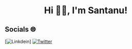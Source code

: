 <h1 align="center"> Hi 👋🏻, I'm Santanu! </br> 
</h1>

## Socials 🌐
[![Linkdein](https://img.shields.io/badge/linkedin-000?style=for-the-badge&logo=linkedin&logoColor=blue)]
[![Twitter](https://img.shields.io/badge/Twitter-000?style=for-the-badge&logo=X&logoColor=white)](https://twitter.com/shinnen_gg)
